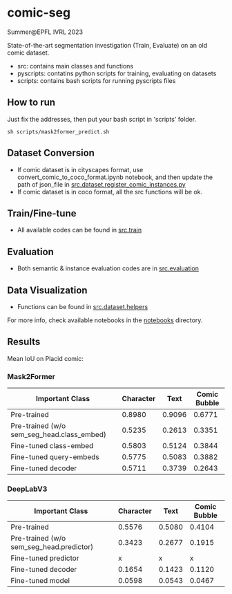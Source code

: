 # comic-seg
Summer@EPFL IVRL 2023

State-of-the-art segmentation investigation (Train, Evaluate) on an old comic dataset.
- src: contains main classes and functions
- pyscripts: contatins python scripts for training, evaluating on datasets
- scripts: contains bash scripts for running pyscripts files

## How to run

Just fix the addresses, then put your bash script in 'scripts' folder.

```
sh scripts/mask2former_predict.sh
```

## Dataset Conversion
- If comic dataset is in cityscapes format, use convert_comic_to_coco_format.ipynb notebook, and then update the path of json_file in [src.dataset.register_comic_instances.py](https://github.com/yaldashbz/comic-seg/blob/main/convert_comic_to_coco_format.ipynb)
- If comic dataset is in coco format, all the src functions will be ok.

## Train/Fine-tune
- All available codes can be found in [src.train](https://github.com/yaldashbz/comic-seg/tree/main/src/train)

## Evaluation
- Both semantic & instance evaluation codes are in [src.evaluation](https://github.com/yaldashbz/comic-seg/tree/main/src/evaluation)

## Data Visualization
- Functions can be found in [src.dataset.helpers](https://github.com/yaldashbz/comic-seg/tree/main/src/dataset/helpers.py)

For more info, check available notebooks in the [notebooks](https://github.com/yaldashbz/comic-seg/tree/main/notebooks) directory.

## Results

Mean IoU on Placid comic:

### Mask2Former
Important Class | Character | Text | Comic Bubble
--- | --- | --- | ---
Pre-trained |  0.8980 | 0.9096 | 0.6771
Pre-trained (w/o sem_seg_head.class_embed) | 0.5235 | 0.2613 | 0.3351
Fine-tuned class-embed | 0.5803 | 0.5124 | 0.3844
Fine-tuned query-embeds | 0.5775 | 0.5083 | 0.3882
Fine-tuned decoder | 0.5711 | 0.3739 | 0.2643


### DeepLabV3
Important Class | Character | Text | Comic Bubble
--- | --- | --- | ---
Pre-trained | 0.5576 | 0.5080 | 0.4104 
Pre-trained (w/o sem_seg_head.predictor) | 0.3423 | 0.2677 | 0.1915
Fine-tuned predictor | x | x | x
Fine-tuned decoder | 0.1654 | 0.1423 | 0.1120
Fine-tuned model | 0.0598 | 0.0543 | 0.0467

